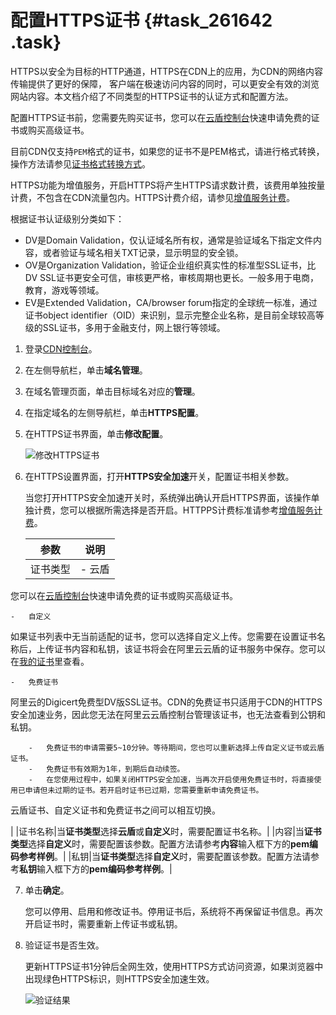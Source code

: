 # 配置HTTPS证书 {#task_261642 .task}

HTTPS以安全为目标的HTTP通道，HTTPS在CDN上的应用，为CDN的网络内容传输提供了更好的保障， 客户端在极速访问内容的同时，可以更安全有效的浏览网站内容。本文档介绍了不同类型的HTTPS证书的认证方式和配置方法。

配置HTTPS证书前，您需要先购买证书，您可以在[云盾控制台](https://yundun.console.aliyun.com/?spm=5176.8232292.domaindetail.24.9498142fSMfoJd&p=cas#/cas/home)快速申请免费的证书或购买高级证书。

目前CDN仅支持`PEM`格式的证书，如果您的证书不是PEM格式，请进行格式转换，操作方法请参见[证书格式转换方式](intl.zh-CN/域名管理/HTTPS配置/证书格式说明.md#section_cn2_rql_xdb)。

HTTPS功能为增值服务，开启HTTPS将产生HTTPS请求数计费，该费用单独按量计费，不包含在CDN流量包内。HTTPS计费介绍，请参见[增值服务计费](../intl.zh-CN/产品定价/计费方式/增值服务计费.md#)。

根据证书认证级别分类如下：

-   DV是Domain Validation，仅认证域名所有权，通常是验证域名下指定文件内容，或者验证与域名相关TXT记录，显示明显的安全锁。
-   OV是Organization Validation，验证企业组织真实性的标准型SSL证书，比DV SSL证书更安全可信，审核更严格，审核周期也更长。一般多用于电商，教育，游戏等领域。
-   EV是Extended Validation，CA/browser forum指定的全球统一标准，通过证书object identifier（OID）来识别，显示完整企业名称，是目前全球较高等级的SSL证书，多用于金融支付，网上银行等领域。

1.  登录[CDN控制台](https://cdn.console.aliyun.com)。
2.  在左侧导航栏，单击**域名管理**。
3.  在域名管理页面，单击目标域名对应的**管理**。
4.  在指定域名的左侧导航栏，单击**HTTPS配置**。
5.  在HTTPS证书界面，单击**修改配置**。 

    ![修改HTTPS证书](http://static-aliyun-doc.oss-cn-hangzhou.aliyuncs.com/assets/img/5134/156653121611413_zh-CN.png)

6.  在HTTPS设置界面，打开**HTTPS安全加速**开关，配置证书相关参数。 

    当您打开HTTPS安全加速开关时，系统弹出确认开启HTTPS界面，该操作单独计费，您可以根据所需选择是否开启。HTTPPS计费标准请参考[增值服务计费](../intl.zh-CN/产品定价/计费方式/增值服务计费.md#)。

    |参数|说明|
    |--|--|
    |证书类型|     -   云盾

您可以在[云盾控制台](https://yundun.console.aliyun.com/?spm=5176.8232292.domaindetail.24.9498142fSMfoJd&p=cas#/cas/home)快速申请免费的证书或购买高级证书。

    -   自定义

如果证书列表中无当前适配的证书，您可以选择自定义上传。您需要在设置证书名称后，上传证书内容和私钥，该证书将会在阿里云云盾的证书服务中保存。您可以在[我的证书](https://yundun.console.aliyun.com/?spm=5176.2020520110.all.12.16df56a1u1IhI6&p=cas#/cas/home)里查看。

    -   免费证书

阿里云的Digicert免费型DV版SSL证书。CDN的免费证书只适用于CDN的HTTPS安全加速业务，因此您无法在阿里云云盾控制台管理该证书，也无法查看到公钥和私钥。

        -   免费证书的申请需要5~10分钟。等待期间，您也可以重新选择上传自定义证书或云盾证书。
        -   免费证书有效期为1年，到期后自动续签。
        -   在您使用过程中，如果关闭HTTPS安全加速，当再次开启使用免费证书时，将直接使用已申请但未过期的证书。若开启时证书已过期，您需要重新申请免费证书。
 云盾证书、自定义证书和免费证书之间可以相互切换。

 |
    |证书名称|当**证书类型**选择**云盾**或**自定义**时，需要配置证书名称。|
    |内容|当**证书类型**选择**自定义**时，需要配置该参数。配置方法请参考**内容**输入框下方的**pem编码参考样例**。|
    |私钥|当**证书类型**选择**自定义**时，需要配置该参数。配置方法请参考**私钥**输入框下方的**pem编码参考样例**。|

7.  单击**确定**。 

    您可以停用、启用和修改证书。停用证书后，系统将不再保留证书信息。再次开启证书时，需要重新上传证书或私钥。

8.  验证证书是否生效。 

    更新HTTPS证书1分钟后全网生效，使用HTTPS方式访问资源，如果浏览器中出现绿色HTTPS标识，则HTTPS安全加速生效。

    ![验证结果](http://static-aliyun-doc.oss-cn-hangzhou.aliyuncs.com/assets/img/5134/15665312163701_zh-CN.png)



